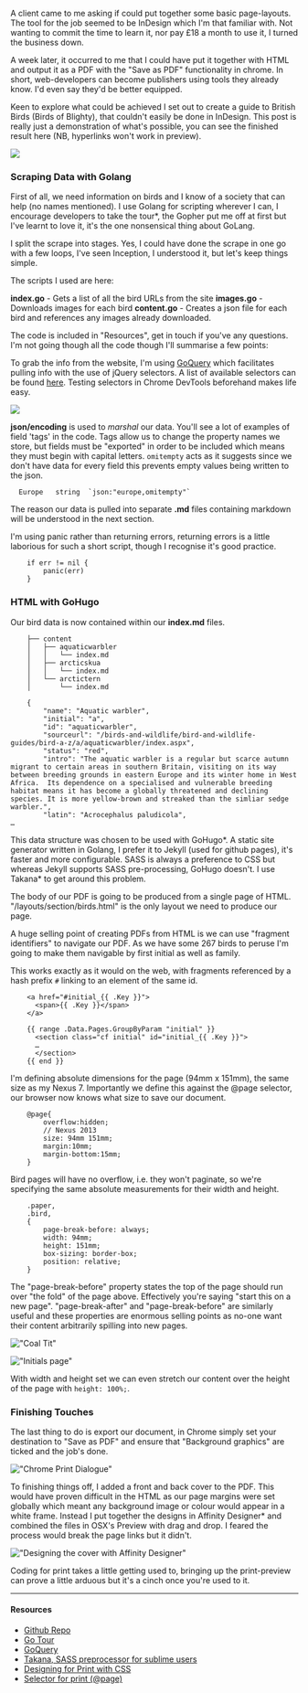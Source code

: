 A client came to me asking if could put together some basic page-layouts. The tool for the job seemed to be InDesign which I'm that familiar with. Not wanting to commit the time to learn it, nor pay £18 a month to use it, I turned the business down.

A week later, it occurred to me that I could have put it together with HTML and output it as a PDF with the "Save as PDF" functionality in chrome. In short, web-developers can become publishers using tools they already know. I'd even say they'd be better equipped.

Keen to explore what could be achieved I set out to create a guide to British Birds (Birds of Blighty), that couldn't easily be done in InDesign. This post is really just a demonstration of what's possible, you can see the finished result here (NB, hyperlinks won't work in preview).

[![](https://storage.googleapis.com/magpie-img/birds-of-blighty/cover.jpg)](https://drive.google.com/file/d/0B_tatgDj9IbyZ2htc01NaDRGalU/view?usp=sharing)

### Scraping Data with Golang

First of all, we need information on birds and I know of a society that can help (no names mentioned). I use Golang for scripting wherever I can, I encourage developers to take the tour*, the Gopher put me off at first but I've learnt to love it, it's the one nonsensical thing about GoLang.

I split the scrape into stages. Yes, I could have done the scrape in one go with a few loops, I've seen Inception, I understood it, but let's keep things simple.

The scripts I used are here:

__index.go__ - Gets a list of all the bird URLs from the site
__images.go__ - Downloads images for each bird
__content.go__ - Creates a json file for each bird and references any images  already downloaded.

The code is included in "Resources", get in touch if you've any questions. I'm not going though all the code though I'll summarise a few points:

To grab the info from the website, I'm using [GoQuery](https://github.com/PuerkitoBio/goquery) which facilitates pulling info with the use of jQuery selectors. A list of available selectors can be found [here](https://github.com/andybalholm/cascadia/blob/master/selector_test.go). Testing selectors in Chrome DevTools beforehand makes life easy.

![](https://storage.googleapis.com/magpie-img/birds-of-blighty/devtools-selectors.jpg)

__json/encoding__ is used to _marshal_ our data. You'll see a lot of examples of field 'tags' in the code. Tags allow us to change the property names we store, but fields must be "exported" in order to be included which means they must begin with capital letters. `omitempty` acts as it suggests since we don't have data for every field this prevents empty values being written to the json.

``` language-go
  Europe   string  `json:"europe,omitempty"`
```

The reason our data is pulled into separate __.md__ files containing markdown will be understood in the next section.

I'm using panic rather than returning errors, returning errors is a little laborious for such a short script, though I recognise it's good practice. 

``` language-go
    if err != nil {
        panic(err)
    }
```

### HTML with GoHugo

Our bird data is now contained within our __index.md__ files.

``` language-textile
    ├── content
    │   ├── aquaticwarbler
    │   │   └── index.md
    │   ├── arcticskua
    │   │   └── index.md
    │   └── arctictern
    │       └── index.md
```

``` language-js
    {
        "name": "Aquatic warbler",
        "initial": "a",
        "id": "aquaticwarbler",
        "sourceurl": "/birds-and-wildlife/bird-and-wildlife-guides/bird-a-z/a/aquaticwarbler/index.aspx",
        "status": "red",
        "intro": "The aquatic warbler is a regular but scarce autumn migrant to certain areas in southern Britain, visiting on its way between breeding grounds in eastern Europe and its winter home in West Africa.  Its dependence on a specialised and vulnerable breeding habitat means it has become a globally threatened and declining species. It is more yellow-brown and streaked than the simliar sedge warbler.",
        "latin": "Acrocephalus paludicola",
…
```

This data structure was chosen to be used with GoHugo*. A static site generator written in Golang, I prefer it to Jekyll (used for github pages), it's faster and more configurable. SASS is always a preference to CSS but whereas Jekyll supports SASS pre-processing, GoHugo doesn't. I use Takana* to get around this problem.

The body of our PDF is going to be produced from a single page of HTML. "/layouts/section/birds.html" is the only layout we need to produce our page.

A huge selling point of creating PDFs from HTML is we can use "fragment identifiers" to navigate our PDF. As we have some 267 birds to peruse I'm going to make them navigable by first initial as well as family.

This works exactly as it would on the web, with fragments referenced by a hash prefix `#` linking to an element of the same id.

``` language-html
    <a href="#initial_{{ .Key }}">
      <span>{{ .Key }}</span>
    </a>

    {{ range .Data.Pages.GroupByParam "initial" }}
      <section class="cf initial" id="initial_{{ .Key }}">
      …
      </section>
    {{ end }}
```

I'm defining absolute dimensions for the page (94mm x 151mm), the same size as my Nexus 7. Importantly we define this against the @page selector, our browser now knows what size to save our document.

``` language-css
    @page{
        overflow:hidden;
        // Nexus 2013
        size: 94mm 151mm;
        margin:10mm;
        margin-bottom:15mm;
    }
```

Bird pages will have no overflow, i.e. they won't paginate, so we're specifying the same absolute measurements for their width and height.

``` language-css
    .paper,
    .bird,
    {
        page-break-before: always;
        width: 94mm;
        height: 151mm;
        box-sizing: border-box;
        position: relative;
    }
```

The "page-break-before" property states the top of the page should run over "the fold" of the page above. Effectively you're saying "start this on a new page". "page-break-after" and "page-break-before" are similarly useful and these properties are enormous selling points as no-one want their content arbitrarily spilling into new pages.

!["Coal Tit"](https://storage.googleapis.com/magpie-img/birds-of-blighty/coaltit.jpg)

!["Initials page"](https://storage.googleapis.com/magpie-img/birds-of-blighty/initials.jpg)

With width and height set we can even stretch our content over the height of the page with `height: 100%;`.

### Finishing Touches

The last thing to do is export our document, in Chrome simply set your destination to "Save as PDF" and ensure that "Background graphics" are ticked and the job's done.

![ "Chrome Print Dialogue" ](https://storage.googleapis.com/magpie-img/birds-of-blighty/print-dialogue.jpg)

To finishing things off, I added a front and back cover to the PDF. This would have proven difficult in the HTML as our page margins were set globally which meant any background image or colour would appear in a white frame. Instead I put together the designs in Affinity Designer* and combined the files in OSX's Preview with drag and drop. I feared the process would break the page links but it didn't.

![ "Designing the cover with Affinity Designer"](https://storage.googleapis.com/magpie-img/birds-of-blighty/affinity.jpg)

Coding for print takes a little getting used to, bringing up the print-preview can prove a little arduous but it's a cinch once you're used to it. 

---
#### Resources

- [Github Repo](https://github.com/robstarbuck/blog-birds-of-blighty)
- [Go Tour](https://tour.golang.org/welcome/1)
- [GoQuery](https://github.com/PuerkitoBio/goquery)
- [Takana, SASS preprocessor for sublime users](https://github.com/mechio/takana)
- [Designing for Print with CSS](https://www.smashingmagazine.com/2015/01/designing-for-print-with-css/)
- [Selector for print (@page)](https://developer.mozilla.org/en/docs/Web/CSS/@page) 